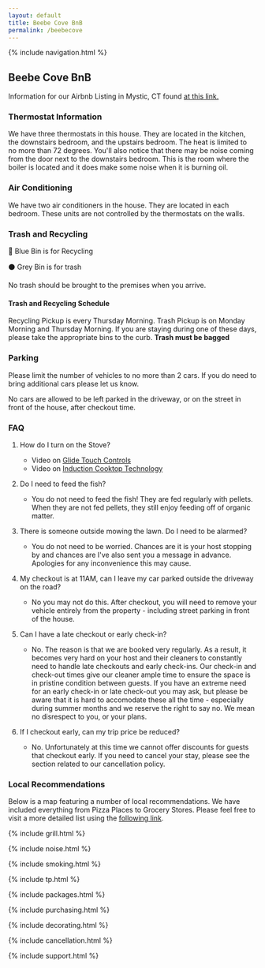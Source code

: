```yaml
---
layout: default
title: Beebe Cove BnB
permalink: /beebecove
--- 
```


{% include navigation.html %}

## Beebe Cove BnB

Information for our Airbnb Listing in Mystic, CT found [at this link.](https://www.airbnb.com/h/beebebnb)

### Thermostat Information

We have three thermostats in this house. They are located in the kitchen, the downstairs bedroom, and the upstairs bedroom. The heat is limited to no more than 72 degrees. You'll also notice that there may be noise coming from the door next to the downstairs bedroom. This is the room where the boiler is located and it does make some noise when it is burning oil. 

### Air Conditioning

We have two air conditioners in the house. They are located in each bedroom. These units are not controlled by the thermostats on the walls. 

### Trash and Recycling

🔵  Blue Bin is for Recycling

⚫  Grey Bin is for trash

No trash should be brought to the premises when you arrive. 

#### Trash and Recycling Schedule

Recycling Pickup is every Thursday Morning. Trash Pickup is on Monday Morning and Thursday Morning. If you are staying during one of these days, please take the appropriate bins to the curb. **Trash must be bagged**

### Parking

Please limit the number of vehicles to no more than 2 cars. If you do need to bring additional cars please let us know. 

No cars are allowed to be left parked in the driveway, or on the street in front of the house, after checkout time. 

### FAQ

1. How do I turn on the Stove?
    * Video on [Glide Touch Controls](https://www.youtube.com/embed/Lj3tS_uROFc?rel=0)
    * Video on [Induction Cooktop Technology](https://www.youtube.com/embed/7Q20zZJAwD4?rel=0)

2. Do I need to feed the fish?
    * You do not need to feed the fish! They are fed regularly with pellets. When they are not fed pellets, they still enjoy feeding off of organic matter. 

3. There is someone outside mowing the lawn. Do I need to be alarmed?
    * You do not need to be worried. Chances are it is your host stopping by and chances are I've also sent you a message in advance. Apologies for any inconvenience this may cause. 

4. My checkout is at 11AM, can I leave my car parked outside the driveway on the road?
    * No you may not do this. After checkout, you will need to remove your vehicle entirely from the property - including street parking in front of the house. 

5. Can I have a late checkout or early check-in?
    * No. The reason is that we are booked very regularly. As a result, it becomes very hard on your host and their cleaners to constantly need to handle late checkouts and early check-ins. Our check-in and check-out times give our cleaner ample time to ensure the space is in pristine condition between guests. If you have an extreme need for an early check-in or late check-out you may ask, but please be aware that it is hard to accomodate these all the time - especially during summer months and we reserve the right to say no. We mean no disrespect to you, or your plans. 

6. If I checkout early, can my trip price be reduced?
    * No. Unfortunately at this time we cannot offer discounts for guests that checkout early. If you need to cancel your stay, please see the section related to our cancellation policy.   


### Local Recommendations

Below is a map featuring a number of local recommendations. We have included everything from Pizza Places to Grocery Stores. Please feel free to visit a more detailed list using the [following link](https://wanderlog.com/view/stllhdmygz/mystic-guide/shared). 
 
<script>window.wanderlogEmbedKeys=['stllhdmygz'];window.wanderlogEmbedOptions={"alwaysShowRouteLines":true,"omitExternalLinks":false,"omitWebsitePhone":false,"version":2};</script><div id="Wanderlog__mapEmbed_stllhdmygz" style="display: block; width: 100%"></div><script src="https://wanderlog.com/embed.js" async defer></script>

{% include grill.html %}

{% include noise.html %}

{% include smoking.html %}

{% include tp.html %}

{% include packages.html %}

{% include purchasing.html %}

{% include decorating.html %}

{% include cancellation.html %}

{% include support.html %}


